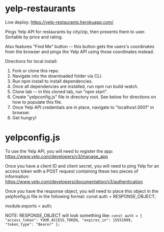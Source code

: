 # yelp-restaurants

Live deploy:
https://yelp-restaurants.herokuapp.com/

Pings Yelp API for restaurants by city/zip, then presents them to user. Sortable by price and rating. 

Also features "Find Me" button -- this button gets the users's coordinates from the browser and pings the Yelp API using those coordinates instead.

Directions for local install:

1. Fork or clone this repo.
2. Navigate into the downloaded folder via CLI.
3. Run npm install to install dependencies.
4. Once all dependencies are installed, run npm run build-watch.
5. Clone tab -- in this cloned tab, run "npm start".
6. Create "yelpconfig.js" file in directory root. See below for directions on how to populate this file.
6. Once Yelp API credentials are in place, navigate to "localhost:3001" in browser.
7. Get hungry!

# yelpconfig.js

To use the Yelp API, you will need to register the app:
https://www.yelp.com/developers/v3/manage_app

Once you have a client ID and client secret, you will need to ping Yelp for an access token with a POST request containing these two pieces of information:
https://www.yelp.com/developers/documentation/v3/authentication

Once you have the response object, you will need to place this object in the yelpfonfig.js file in the following format:
const auth = RESPONSE_OBJECT;

module.exports = auth;

NOTE: RESPONSE_OBJECT will look something like:
`const auth = {
  "access_token": YOUR_ACCESS_TOKEN,
  "expires_in": 15551999,
  "token_type": "Bearer"
};`

